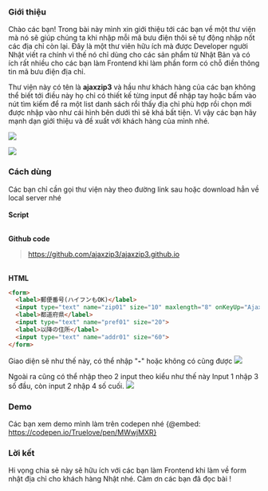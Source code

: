 ### Giới thiệu
Chào các bạn!
Trong bài này mình xin giới thiệu tới các bạn về một thư viện mà nó sẽ giúp chúng ta khi nhập mỗi mã bưu điện thôi sẽ tự động nhập nốt các địa chỉ còn lại.
Đây là một thư viên hữu ích mà được Developer người Nhật viết ra chính vì thế nó chỉ dùng cho các sản phẩm từ Nhật Bản và có ích rất nhiều cho các bạn làm Frontend
khi làm phần form có chỗ điền thông tin mã bưu điện địa chỉ.

Thư viện này có tên là **ajaxzip3** và hầu như khách hàng của các bạn không thể biết tới điều này họ chỉ có thiết kế từng input để nhập tay hoặc bấm vào nút tìm kiếm để ra một list danh sách rồi thấy địa chỉ phù hợp rồi chọn mới được nhập vào như cái hình bên dưới thì sẽ khá bất tiện.
Vì vậy các bạn hãy mạnh dạn giới thiệu và đề xuất với khách hàng của mình nhé.

![](https://images.viblo.asia/e986408d-04df-4e5b-957a-c8a3c16b95df.png)

![](https://images.viblo.asia/67ac5a23-a876-4ec2-b5a2-6fd2d815612d.gif)


###   Cách dùng
Các bạn chỉ cần gọi thư viện này theo đường link sau hoặc download hẳn về local server nhé
<br>
<br>**Script**
> <script src="https://ajaxzip3.github.io/ajaxzip3.js"></script>
<br>**Github code**
> https://github.com/ajaxzip3/ajaxzip3.github.io

<br>**HTML**
```html
<form>
  <label>郵便番号(ハイフンもOK)</label>
  <input type="text" name="zip01" size="10" maxlength="8" onKeyUp="AjaxZip3.zip2addr(this,'','pref01','addr01');">
  <label>都道府県</label>
  <input type="text" name="pref01" size="20">
  <label>以降の住所</label>
  <input type="text" name="addr01" size="60">
</form>
```
Giao diện sẽ như thế này,
có thể nhập "**-**" hoặc không có cũng được
![](https://images.viblo.asia/ceba4285-cc54-4864-97e1-6b5f7029f874.png)



Ngoài ra cũng có thể nhập theo 2 input theo kiểu như thế này
Input 1 nhập 3 số đầu, còn input 2 nhập 4 số cuối.
![](https://images.viblo.asia/63a475b3-f3f2-4f51-a0c4-c2c433759ae2.png)

### Demo
Các bạn xem demo mình làm trên codepen nhé
{@embed: https://codepen.io/Truelove/pen/MWwjMXR}

### Lời kết
Hi vọng chia sẻ này sẽ hữu ích với các bạn làm Frontend khi làm về form nhật địa chỉ cho khách hàng Nhật nhé.
Cảm ơn các bạn đã đọc bài !